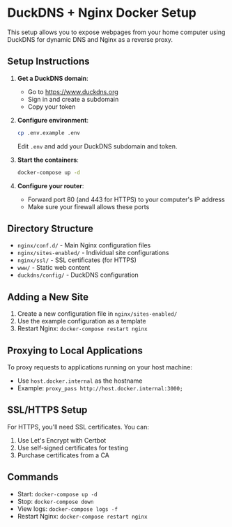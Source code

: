 # DuckDNS + Nginx Docker Setup

This setup allows you to expose webpages from your home computer using DuckDNS for dynamic DNS and Nginx as a reverse proxy.

## Setup Instructions

1. **Get a DuckDNS domain**:
   - Go to https://www.duckdns.org
   - Sign in and create a subdomain
   - Copy your token

2. **Configure environment**:
   ```bash
   cp .env.example .env
   ```
   Edit `.env` and add your DuckDNS subdomain and token.

3. **Start the containers**:
   ```bash
   docker-compose up -d
   ```

4. **Configure your router**:
   - Forward port 80 (and 443 for HTTPS) to your computer's IP address
   - Make sure your firewall allows these ports

## Directory Structure

- `nginx/conf.d/` - Main Nginx configuration files
- `nginx/sites-enabled/` - Individual site configurations
- `nginx/ssl/` - SSL certificates (for HTTPS)
- `www/` - Static web content
- `duckdns/config/` - DuckDNS configuration

## Adding a New Site

1. Create a new configuration file in `nginx/sites-enabled/`
2. Use the example configuration as a template
3. Restart Nginx: `docker-compose restart nginx`

## Proxying to Local Applications

To proxy requests to applications running on your host machine:
- Use `host.docker.internal` as the hostname
- Example: `proxy_pass http://host.docker.internal:3000;`

## SSL/HTTPS Setup

For HTTPS, you'll need SSL certificates. You can:
1. Use Let's Encrypt with Certbot
2. Use self-signed certificates for testing
3. Purchase certificates from a CA

## Commands

- Start: `docker-compose up -d`
- Stop: `docker-compose down`
- View logs: `docker-compose logs -f`
- Restart Nginx: `docker-compose restart nginx`